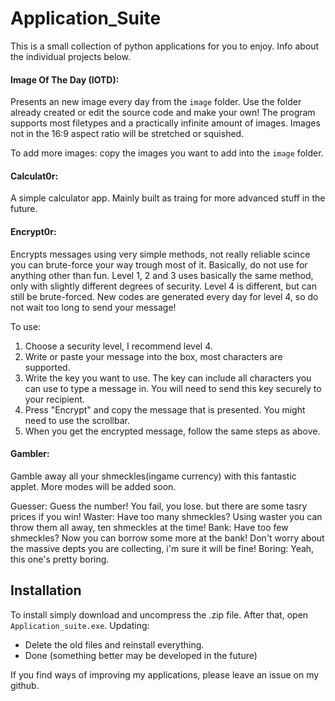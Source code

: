 # Application_Suite

This is a small collection of python applications for you to enjoy. 
Info about the individual projects below.

#### Image Of The Day (IOTD):
Presents an new image every day from the `image` folder. Use the folder already created or edit the source code and make your own!
The program supports most filetypes and a practically infinite amount of images. Images not in the 16:9 aspect ratio will be stretched or squished.

To add more images: copy the images you want to add into the `image` folder.

#### Calculat0r:
A simple calculator app. Mainly built as traing for more advanced stuff in the future.

#### Encrypt0r:
Encrypts messages using very simple methods, not really reliable scince you can brute-force your way trough most of it. Basically, do not use for anything other than fun.
Level 1, 2 and 3 uses basically the same method, only with slightly different degrees of security. Level 4 is different, but can still be brute-forced. New codes are generated every day for level 4, so do not wait too long to send your message!

To use:
1. Choose a security level, I recommend level 4.
2. Write or paste your message into the box, most characters are supported.
3. Write the key you want to use. The key can include all characters you can use to type a message in. You will need to send this key securely to your recipient.
4. Press "Encrypt" and copy the message that is presented. You might need to use the scrollbar.
5. When you get the encrypted message, follow the same steps as above.

#### Gambler:
Gamble away all your shmeckles(ingame currency) with this fantastic applet. More modes will be added soon.

Guesser: Guess the number! You fail, you lose. but there are some tasry prices if you win!
Waster: Have too many shmeckles? Using waster you can throw them all away, ten shmeckles at the time! 
Bank: Have too few shmeckles? Now you can borrow some more at the bank! Don't worry about the massive depts you are collecting, i'm sure it will be fine!
Boring: Yeah, this one's pretty boring.

## Installation
To install simply download and uncompress the .zip file. After that, open `Application_suite.exe`.
Updating:
- Delete the old files and reinstall everything.
- Done (something better may be developed in the future)

If you find ways of improving my applications, please leave an issue on my github.
